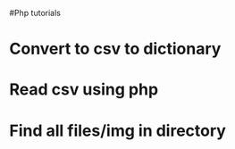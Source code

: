#Php tutorials

# Convert to csv to dictionary
# Read csv using php
# Find all files/img in directory
